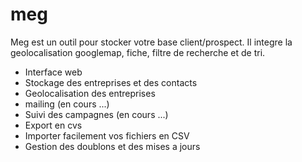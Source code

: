 meg
===

Meg est un outil pour stocker votre base client/prospect. Il integre la geolocalisation googlemap, fiche, filtre de recherche et de tri.

- Interface web
- Stockage des entreprises et des contacts
- Geolocalisation des entreprises
- mailing (en cours ...)
- Suivi des campagnes (en cours ...)
- Export en cvs
- Importer facilement vos fichiers en CSV
- Gestion des doublons et des mises a jours
